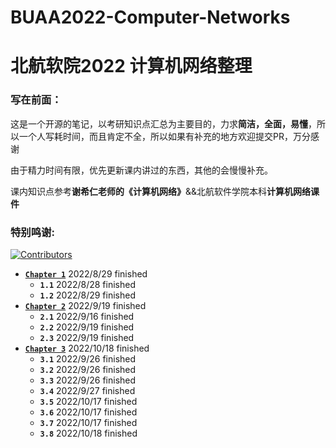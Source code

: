# BUAA2022-Computer-Networks
# 北航软院2022 计算机网络整理

### 写在前面：
这是一个开源的笔记，以考研知识点汇总为主要目的，力求**简洁，全面，易懂**，所以一个人写耗时间，而且肯定不全，所以如果有补充的地方欢迎提交PR，万分感谢

由于精力时间有限，优先更新课内讲过的东西，其他的会慢慢补充。

课内知识点参考**谢希仁老师的《计算机网络》**&&北航软件学院本科**计算机网络课件**
### 特别鸣谢:
[![Contributors](https://contrib.rocks/image?repo=echo17666/BUAA2022-Computer-Networks)](https://github.com/echo17666/BUAA2022-Computer-Networks/graphs/contributors)

- <a href="https://github.com/echo17666/BUAA2022-Computer-Networks/blob/master/01 计算机网络体系结构/01 计算机网络体系结构.md">**`Chapter 1`**</a> 2022/8/29 finished
  - **`1.1`** 2022/8/28 finished
  - **`1.2`** 2022/8/29 finished
- <a href="https://github.com/echo17666/BUAA2022-Computer-Networks/blob/master/02 物理层/02 物理层.md">**`Chapter 2`**</a> 2022/9/19 finished
  - **`2.1`** 2022/9/16 finished
  - **`2.2`** 2022/9/19 finished
  - **`2.3`** 2022/9/19 finished
- <a href="https://github.com/echo17666/BUAA2022-Computer-Networks/blob/master/03 数据链路层/03 数据链路层.md">**`Chapter 3`**</a> 2022/10/18 finished
  - **`3.1`** 2022/9/26 finished
  - **`3.2`** 2022/9/26 finished
  - **`3.3`** 2022/9/26 finished
  - **`3.4`** 2022/9/27 finished
  - **`3.5`** 2022/10/17 finished
  - **`3.6`** 2022/10/17 finished
  - **`3.7`** 2022/10/17 finished
  - **`3.8`** 2022/10/18 finished
